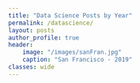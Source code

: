 ```yaml
---
title: "Data Science Posts by Year"
permalink: /datascience/
layout: posts
author_profile: true
header:
    image: "/images/sanFran.jpg"
    caption: "San Francisco - 2019"
classes: wide
---
```

